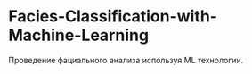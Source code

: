 # Facies-Classification-with-Machine-Learning
Проведение фациального анализа используя ML технологии.
